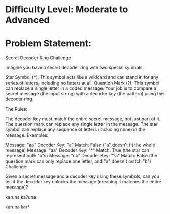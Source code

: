 # Difficulty Level: Moderate to Advanced

# Problem Statement:

Secret Decoder Ring Challenge

Imagine you have a secret decoder ring with two special symbols:

Star Symbol (*): This symbol acts like a wildcard and can stand in for any series of letters, including no letters at all.
Question Mark (?): This symbol can replace a single letter in a coded message.
Your job is to compare a secret message (the input string) with a decoder key (the pattern) using this decoder ring.

The Rules:

The decoder key must match the entire secret message, not just part of it.
The question mark can replace any single letter in the message.
The star symbol can replace any sequence of letters (including none) in the message.
Examples:

Message: "aa" Decoder Key: "a" Match: False ("a" doesn't fit the whole message)
Message: "aa" Decoder Key: "*" Match: True (the star can represent both "a"s)
Message: "cb" Decoder Key: "?a" Match: False (the question mark can only replace one letter, and "a" doesn't match "b")
Challenge:

Given a secret message and a decoder key using these symbols, can you tell if the decoder key unlocks the message (meaning it matches the entire message)?

karuna
ka?una

karuna
kar*